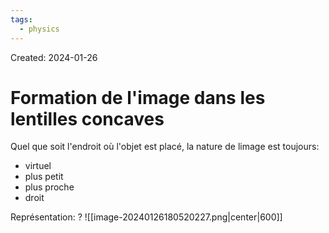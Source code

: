 ```yaml
---
tags:
  - physics
---
```

Created: 2024-01-26

# Formation de l'image dans les lentilles concaves

Quel que soit l'endroit où l'objet est placé, la nature de limage est toujours:
- virtuel
- plus petit
- plus proche
- droit

Représentation:
?
![[image-20240126180520227.png|center|600]]
<!--SR:!2024-03-29,35,230-->



